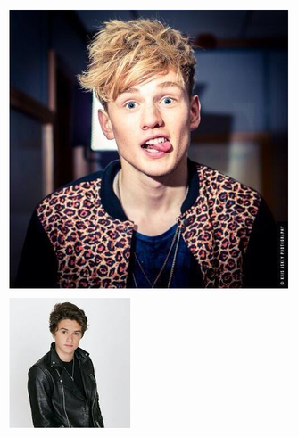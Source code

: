 
[<img src="-Tristan-the-vamps-37617793-500-500.jpg" alt="hi" class="inline">](TheVamps.md)

[<img src="download (4).jpeg" alt="hi" class="inline">](TheVamps.md)

